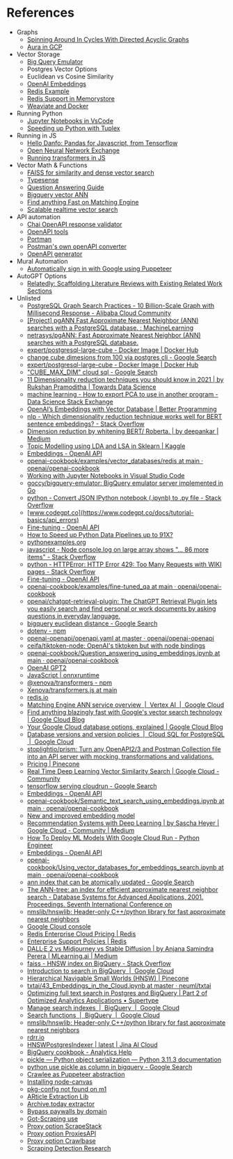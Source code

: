 # References

* Graphs
    * [Spinning Around In Cycles With Directed Acyclic Graphs](https://medium.com/basecs/spinning-around-in-cycles-with-directed-acyclic-graphs-a233496d4688)
    * [Aura in GCP](https://neo4j.com/cloud/aura-google-cloud/)
* Vector Storage
    * [Big Query Emulator](https://github.com/goccy/bigquery-emulator)
    * Postgres Vector Options
    * Euclidean vs Cosine Similarity 
    * [OpenAI Embeddings](https://platform.openai.com/docs/guides/embeddings/limitations-risks)
    * [Redis Example](https://github.com/openai/openai-cookbook/tree/main/examples/vector_databases/redis)
    * [Redis Support in Memorystore](https://cloud.google.com/memorystore/docs/redis/supported-versions#redis_version_6x)
    * [Weaviate and Docker](https://medium.com/semi-technologies/what-weaviate-users-should-know-about-docker-containers-1601c6afa079)
* Running Python
    * [Jupyter Notebooks in VsCode](https://code.visualstudio.com/docs/datascience/jupyter-notebooks)
    * [Speeding up Python with Tuplex](https://www.the-analytics.club/how-to-speed-up-python-data-pipelines-up-to-91x)
* Running in JS
    * [Hello Danfo: Pandas for Javascript, from Tensorflow](https://towardsdatascience.com/hello-danfo-pandas-for-javascript-from-tensorflow-3d1d0ea3f3be?gi=40f7193c4562)
    * [Open Neural Network Exchange](https://onnxruntime.ai/)
    * [Running transformers in JS](https://github.com/xenova/transformers.js)
* Vector Math & Functions
    * [FAISS for similarity and dense vector search](https://github.com/facebookresearch/faiss)
    * [Typesense](https://typesense.org/docs/0.24.0/api/server-configuration.html#using-command-line-arguments)
    * [Question Answering Guide](https://platform.openai.com/docs/guides/fine-tuning/example-notebooks)
    * [Bigquery vector ANN](https://stackoverflow.com/questions/58287693/bigquery-find-n-nearest-vectors)
    * [Find anything Fast on Matching Engine](https://cloud.google.com/blog/topics/developers-practitioners/find-anything-blazingly-fast-googles-vector-search-technology)
    * [Scalable realtime vector search](https://medium.com/google-cloud/real-time-deep-learning-vector-similarity-search-8d791821f3ad)
* API automation
    * [Chai OpenAPI response validator](https://github.com/openapi-library/OpenAPIValidators/tree/master/packages/chai-openapi-response-validator)
    * [OpenAPI tools](https://openapi.tools/#testing)
    * [Portman](https://github.com/apideck-libraries/portman)
    * [Postman's own openAPI converter](https://github.com/postmanlabs/openapi-to-postman#using-the-converter-as-a-nodejs-module)
    * [OpenAPI generator](https://openapi-generator.tech/#try)
* Mural Automation
    * [Automatically sign in with Google using Puppeteer](https://marian-caikovski.medium.com/automatically-sign-in-with-google-using-puppeteer-cc2cc656da1c)
* AutoGPT Options
    * [Relatedly: Scaffolding Literature Reviews with Existing Related Work Sections](https://www.youtube.com/watch?v=bJYviga1_d0)
* Unlisted
    * [PostgreSQL Graph Search Practices - 10 Billion-Scale Graph with Millisecond Response - Alibaba Cloud Community](https://www.alibabacloud.com/blog/postgresql-graph-search-practices---10-billion-scale-graph-with-millisecond-response_595039)
    * [[Project] pgANN Fast Approximate Nearest Neighbor (ANN) searches with a PostgreSQL database. : MachineLearning](https://www.reddit.com/r/MachineLearning/comments/dkwwrt/project_pgann_fast_approximate_nearest_neighbor/)
    * [netrasys/pgANN: Fast Approximate Nearest Neighbor (ANN) searches with a PostgreSQL database.](https://github.com/netrasys/pgANN)
    * [expert/postgresql-large-cube - Docker Image | Docker Hub](https://hub.docker.com/r/expert/postgresql-large-cube)
    * [change cube dimesions from 100 via postgres cli - Google Search](https://www.google.com/search?q=change+cube+dimesions+from+100+via+postgres+cli&rlz=1C1GCEA_enUS998US998&oq=change+cube+dimesions+from+100+via+postgres+cli&aqs=chrome..69i57.8640j0j7&sourceid=chrome&ie=UTF-8)
    * [expert/postgresql-large-cube - Docker Image | Docker Hub](https://hub.docker.com/r/expert/postgresql-large-cube)
    * ["CUBE_MAX_DIM" cloud sql - Google Search](https://www.google.com/search?rlz=1C1GCEA_enUS998US998&sxsrf=APwXEdd6PA_WQd38WNLWs3jUMnzcLzC0bw:1681414000777&q=%22CUBE_MAX_DIM%22+cloud+sql&sa=X&ved=2ahUKEwjWgPKhy6f-AhXEoFsKHQuvCPYQ5t4CegQIJhAB&biw=1545&bih=927)
    * [11 Dimensionality reduction techniques you should know in 2021 | by Rukshan Pramoditha | Towards Data Science](https://towardsdatascience.com/11-dimensionality-reduction-techniques-you-should-know-in-2021-dcb9500d388b)
    * [machine learning - How to export PCA to use in another program - Data Science Stack Exchange](https://datascience.stackexchange.com/questions/55066/how-to-export-pca-to-use-in-another-program)
    * [OpenAI’s Embeddings with Vector Database | Better Programming](https://betterprogramming.pub/openais-embedding-model-with-vector-database-b69014f04433)
    * [nlp - Which dimensionality reduction technique works well for BERT sentence embeddings? - Stack Overflow](https://stackoverflow.com/questions/63796807/which-dimensionality-reduction-technique-works-well-for-bert-sentence-embeddings#:~:text=UMAP%20uses%20a%20predefined%20distance,has%20a%20CosineLoss%20baked%20in.)
    * [Dimension reduction by whitening BERT/ Roberta. | by deepankar | Medium](https://deep-ch.medium.com/dimension-reduction-by-whitening-bert-roberta-5e103093f782)
    * [Topic Modelling using LDA and LSA in Sklearn | Kaggle](https://www.kaggle.com/code/rajmehra03/topic-modelling-using-lda-and-lsa-in-sklearn/notebook#Latent-Semantic-Analysis-(LSA))
    * [Embeddings - OpenAI API](https://platform.openai.com/docs/guides/embeddings/limitations-risks)
    * [openai-cookbook/examples/vector_databases/redis at main · openai/openai-cookbook](https://github.com/openai/openai-cookbook/tree/main/examples/vector_databases/redis)
    * [Working with Jupyter Notebooks in Visual Studio Code](https://code.visualstudio.com/docs/datascience/jupyter-notebooks)
    * [goccy/bigquery-emulator: BigQuery emulator server implemented in Go](https://github.com/goccy/bigquery-emulator)
    * [python - Convert JSON IPython notebook (.ipynb) to .py file - Stack Overflow](https://stackoverflow.com/questions/37797709/convert-json-ipython-notebook-ipynb-to-py-file)
    * [www.codegpt.co](https://www.codegpt.co/docs/tutorial-basics/api_errors)
    * [Fine-tuning - OpenAI API](https://platform.openai.com/docs/guides/fine-tuning/example-notebooks)
    * [How to Speed up Python Data Pipelines up to 91X?](https://www.the-analytics.club/how-to-speed-up-python-data-pipelines-up-to-91x)
    * [pythonexamples.org](https://pythonexamples.org/python-print-to-console-output/)
    * [javascript - Node console.log on large array shows "... 86 more items" - Stack Overflow](https://stackoverflow.com/questions/55463865/node-console-log-on-large-array-shows-86-more-items)
    * [python - HTTPError: HTTP Error 429: Too Many Requests with WIKI pages - Stack Overflow](https://stackoverflow.com/questions/64578913/httperror-http-error-429-too-many-requests-with-wiki-pages)
    * [Fine-tuning - OpenAI API](https://platform.openai.com/docs/guides/fine-tuning/example-notebooks)
    * [openai-cookbook/examples/fine-tuned_qa at main · openai/openai-cookbook](https://github.com/openai/openai-cookbook/tree/main/examples/fine-tuned_qa)
    * [openai/chatgpt-retrieval-plugin: The ChatGPT Retrieval Plugin lets you easily search and find personal or work documents by asking questions in everyday language.](https://github.com/openai/chatgpt-retrieval-plugin)
    * [bigquery euclidean distance - Google Search](https://www.google.com/search?q=bigquery+euclidean+distance&rlz=1C5CHFA_enUS751US751&sxsrf=APwXEdcgDK5bCeyjDww6DsH6k9H9LWayJQ%3A1681172608750&ei=gKg0ZIKfLd2r5NoPtNq7iA8&oq=bigquery+euclidean+&gs_lcp=Cgxnd3Mtd2l6LXNlcnAQAxgAMgUIIRCgATIFCCEQoAEyBQghEKABOgQIIxAnOgoIABCKBRCxAxBDOgcIABCKBRBDOggIABCKBRCRAjoKCAAQgAQQFBCHAjoKCC4QgAQQFBCHAjoFCAAQgAQ6BwgAEIAEEAo6CAgAEBYQHhAKOgYIABAWEB46CwgAEIAEELEDEIMBSgQIQRgAUABYsB9g5C1oB3ABeAGAAYwEiAHfG5IBDDAuMTIuMy4xLjEuMZgBAKABAcABAQ&sclient=gws-wiz-serp)
    * [dotenv - npm](https://www.npmjs.com/package/dotenv)
    * [openai-openapi/openapi.yaml at master · openai/openai-openapi](https://github.com/openai/openai-openapi/blob/master/openapi.yaml#L12)
    * [ceifa/tiktoken-node: OpenAI's tiktoken but with node bindings](https://github.com/ceifa/tiktoken-node)
    * [openai-cookbook/Question_answering_using_embeddings.ipynb at main · openai/openai-cookbook](https://github.com/openai/openai-cookbook/blob/main/examples/Question_answering_using_embeddings.ipynb)
    * [OpenAI GPT2](https://huggingface.co/docs/transformers/model_doc/gpt2#transformers.GPT2TokenizerFast)
    * [JavaScript | onnxruntime](https://onnxruntime.ai/docs/get-started/with-javascript.html#onnx-runtime-nodejs-binding)
    * [@xenova/transformers - npm](https://www.npmjs.com/package/@xenova/transformers)
    * [Xenova/transformers.js at main](https://huggingface.co/Xenova/transformers.js/tree/main/quantized/gpt2/default)
    * [redis.io](https://redis.io/docs/stack/search/)
    * [Matching Engine ANN service overview  |  Vertex AI  |  Google Cloud](https://cloud.google.com/vertex-ai/docs/matching-engine/ann-service-overview)
    * [Find anything blazingly fast with Google's vector search technology | Google Cloud Blog](https://cloud.google.com/blog/topics/developers-practitioners/find-anything-blazingly-fast-googles-vector-search-technology)
    * [Your Google Cloud database options, explained | Google Cloud Blog](https://cloud.google.com/blog/topics/developers-practitioners/your-google-cloud-database-options-explained)
    * [Database versions and version policies  |  Cloud SQL for PostgreSQL  |  Google Cloud](https://cloud.google.com/sql/docs/postgres/db-versions)
    * [stoplightio/prism: Turn any OpenAPI2/3 and Postman Collection file into an API server with mocking, transformations and validations.](https://github.com/stoplightio/prism)
    * [Pricing | Pinecone](https://www.pinecone.io/pricing/)
    * [Real Time Deep Learning Vector Similarity Search | Google Cloud - Community](https://medium.com/google-cloud/real-time-deep-learning-vector-similarity-search-8d791821f3ad)
    * [tensorflow serving cloudrun - Google Search](https://www.google.com/search?q=tensorflow+serving+cloudrun&rlz=1C5CHFA_enUS751US751&oq=tensorflow+serving+cloudrun&aqs=chrome..69i57.5048j0j4&sourceid=chrome&ie=UTF-8)
    * [Embeddings - OpenAI API](https://platform.openai.com/docs/guides/embeddings/use-cases)
    * [openai-cookbook/Semantic_text_search_using_embeddings.ipynb at main · openai/openai-cookbook](https://github.com/openai/openai-cookbook/blob/main/examples/Semantic_text_search_using_embeddings.ipynb)
    * [New and improved embedding model](https://openai.com/blog/new-and-improved-embedding-model)
    * [Recommendation Systems with Deep Learning | by Sascha Heyer | Google Cloud - Community | Medium](https://medium.com/google-cloud/recommendation-systems-with-deep-learning-69e5c1772571)
    * [How To Deploy ML Models With Google Cloud Run - Python Engineer](https://www.python-engineer.com/posts/cloud-run-deployment/)
    * [Embeddings - OpenAI API](https://platform.openai.com/docs/guides/embeddings/limitations-risks)
    * [openai-cookbook/Using_vector_databases_for_embeddings_search.ipynb at main · openai/openai-cookbook](https://github.com/openai/openai-cookbook/blob/main/examples/vector_databases/Using_vector_databases_for_embeddings_search.ipynb)
    * [ann index that can be atomically updated - Google Search](https://www.google.com/search?q=ann+index+that+can+be+atomically+updated&rlz=1C5CHFA_enUS751US751&oq=ann+index+that+can+be+atomically+updated&aqs=chrome..69i57.6650j0j4&sourceid=chrome&ie=UTF-8)
    * [The ANN-tree: an index for efficient approximate nearest neighbor search - Database Systems for Advanced Applications, 2001. Proceedings. Seventh International Conference on](https://www.comp.nus.edu.sg/~lingtw/dasfaa_proceedings/dasfaa2001/00916376.pdf)
    * [nmslib/hnswlib: Header-only C++/python library for fast approximate nearest neighbors](https://github.com/nmslib/hnswlib/)
    * [Google Cloud console](https://console.cloud.google.com/marketplace/product/redis-marketplace-isaas/redis-enterprise-cloud-flexible-plan?walkthrough_tutorial_id=automl_quickstart&pli=1&project=goodoist-dev)
    * [Redis Enterprise Cloud Pricing | Redis](https://redis.com/redis-enterprise-cloud/pricing/)
    * [Enterprise Support Policies | Redis](https://redis.com/deployment/support/)
    * [DALL·E 2 vs Midjourney vs Stable Diffusion | by Anjana Samindra Perera | MLearning.ai | Medium](https://medium.com/mlearning-ai/dall-e-2-vs-midjourney-vs-stable-diffusion-8eb9eb7d20be)
    * [faiss - HNSW index on BigQuery - Stack Overflow](https://stackoverflow.com/questions/75999779/hnsw-index-on-bigquery)
    * [Introduction to search in BigQuery  |  Google Cloud](https://cloud.google.com/bigquery/docs/search-intro)
    * [Hierarchical Navigable Small Worlds (HNSW) | Pinecone](https://www.pinecone.io/learn/hnsw/)
    * [txtai/43_Embeddings_in_the_Cloud.ipynb at master · neuml/txtai](https://github.com/neuml/txtai/blob/master/examples/43_Embeddings_in_the_Cloud.ipynb)
    * [Optimizing full text search in Postgres and BigQuery | Part 2 of Optimized Analytics Applications • Supertype](https://supertype.ai/notes/optimizing-postgres-bigquery-2/)
    * [Manage search indexes  |  BigQuery  |  Google Cloud](https://cloud.google.com/bigquery/docs/search-index)
    * [Search functions  |  BigQuery  |  Google Cloud](https://cloud.google.com/bigquery/docs/reference/standard-sql/search_functions#text_analyzer)
    * [nmslib/hnswlib: Header-only C++/python library for fast approximate nearest neighbors](https://github.com/nmslib/hnswlib)
    * [rdrr.io](https://rdrr.io/github/LTLA/kmknn/man/buildHnsw.html)
    * [HNSWPostgresIndexer | latest | Jina AI Cloud](https://cloud.jina.ai/executor/dvp0845a)
    * [BigQuery cookbook - Analytics Help](https://support.google.com/analytics/answer/4419694#zippy=%2Cin-this-article)
    * [pickle — Python object serialization — Python 3.11.3 documentation](https://docs.python.org/3/library/pickle.html)
    * [python use pickle as column in bigquery - Google Search](https://www.google.com/search?q=python+use+pickle+as+column+in+bigquery&rlz=1C5CHFA_enUS751US751&oq=python+use+pickle+as+column+in+bigquery&aqs=chrome..69i57.9760j0j7&sourceid=chrome&ie=UTF-8)
    * [Crawlee as Puppeteer abstraction](https://crawlee.dev/docs/examples/puppeteer-crawler)
    * [Installing node-canvas](https://github.com/Automattic/node-canvas)
    * [pkg-config not found on m1](https://stackoverflow.com/questions/71948967/pkg-config-not-found-issue-on-macos-m1)
    * [ARticle Extraction Lib](https://github.com/extractus/article-extractor)
    * [Archive.today extractor](https://github.com/jamesvillarrubia/archivetoday)
    * [Bypass paywalls by domain](https://github.com/iamadamdev/bypass-paywalls-chrome/blob/master/src/js/contentScript.js)
    * [Got-Scraping use](https://www.npmjs.com/package/got-scraping)
    * [Proxy option ScrapeStack](https://scrapestack.com/product)
    * [Proxy option ProxiesAPI](https://proxiesapi.com/pricing.php)
    * [Proxy option Crawlbase](https://crawlbase.com/)
    * [Scraping Detection Research](https://help.apify.com/en/articles/1961361-several-tips-on-how-to-bypass-website-anti-scraping-protections)